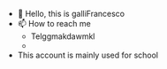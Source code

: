 - 👋 Hello, this is galliFrancesco
- 📫 How to reach me 
  - Telggmakdawmkl
  - 
- This account is mainly used for school

<!---
galliFrancesco/galliFrancesco is a ✨ special ✨ repository because its `README.md` (this file) appears on your GitHub profile.
You can click the Preview link to take a look at your changes.
--->
